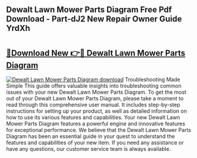 ## Dewalt Lawn Mower Parts Diagram Free Pdf Download - Part-dJ2 New Repair Owner Guide YrdXh

# <h2><a href="http://dfkraog.blite.top/?on=Dewalt+Lawn+Mower+Parts+Diagram">🔗Download New 👉🔴 Dewalt Lawn Mower Parts Diagram</a></h2>

[![Dewalt Lawn Mower Parts Diagram download](https://i.imgur.com/lujVjoI.png)](http://dfkraog.blite.top/?on=Dewalt+Lawn+Mower+Parts+Diagram)
Troubleshooting Made Simple This guide offers valuable insights into troubleshooting common issues with your new Dewalt Lawn Mower Parts Diagram. To get the most out of your Dewalt Lawn Mower Parts Diagram, please take a moment to read through this comprehensive user manual. It includes step-by-step instructions for setting up your product, as well as detailed information on how to use its various features and capabilities. Your new Dewalt Lawn Mower Parts Diagram features a powerful engine and innovative features for exceptional performance. We believe that the Dewalt Lawn Mower Parts Diagram has been an essential guide in your quest to understand the features and capabilities of your new item. If you need any assistance or have any questions, our customer service team is always available.
